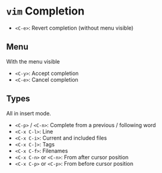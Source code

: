 # `vim` Completion

- `<C-e>`: Revert completion (without menu visible)

## Menu

With the menu visible

- `<C-y>`: Accept completion
- `<C-e>`: Cancel completion

## Types

All in insert mode.

- `<C-p>` / `<C-n>`: Complete from a previous / following word
- `<C-x C-l>`: Line
- `<C-x C-i>`: Current and included files
- `<C-x C-]>`: Tags
- `<C-x C-f>`: Filenames
- `<C-x C-n>` or `<C-n>`: From after cursor position
- `<C-x C-p>` or `<C-p>`: From before cursor position
